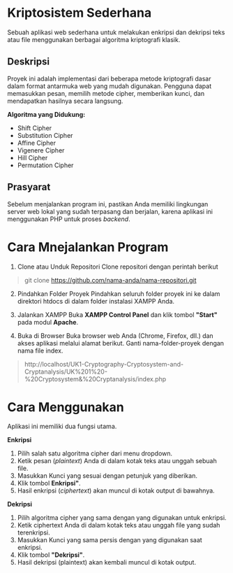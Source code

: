 # Kriptosistem Sederhana

Sebuah aplikasi web sederhana untuk melakukan enkripsi dan dekripsi teks atau file menggunakan berbagai algoritma kriptografi klasik.

## Deskripsi

Proyek ini adalah implementasi dari beberapa metode kriptografi dasar dalam format antarmuka web yang mudah digunakan. Pengguna dapat memasukkan pesan, memilih metode cipher, memberikan kunci, dan mendapatkan hasilnya secara langsung.

**Algoritma yang Didukung:**
- Shift Cipher
- Substitution Cipher
- Affine Cipher
- Vigenere Cipher
- Hill Cipher
- Permutation Cipher

## Prasyarat

Sebelum menjalankan program ini, pastikan Anda memiliki lingkungan server web lokal yang sudah terpasang dan berjalan, karena aplikasi ini menggunakan PHP untuk proses *backend*.

# Cara Mnejalankan Program

1. Clone atau Unduk Repositori
Clone repositori dengan perintah berikut

> git clone https://github.com/nama-anda/nama-repositori.git

2. Pindahkan Folder Proyek 
Pindahkan seluruh folder proyek ini ke dalam direktori htdocs di dalam folder instalasi XAMPP Anda.

3. Jalankan XAMPP
Buka **XAMPP Control Panel** dan klik tombol **"Start"** pada modul **Apache**.

4. Buka di Browser
Buka browser web Anda (Chrome, Firefox, dll.) dan akses aplikasi melalui alamat berikut. Ganti nama-folder-proyek dengan nama file index.
> http://localhost/UK1-Cryptography-Cryptosystem-and-Cryptanalysis/UK%201%20-%20Cryptosystem&%20Cryptanalysis/index.php

# Cara Menggunakan

Aplikasi ini memiliki dua fungsi utama.

**Enkripsi**
1. Pilih salah satu algoritma cipher dari menu dropdown.
2. Ketik pesan (*plaintext*) Anda di dalam kotak teks atau unggah sebuah file.
3. Masukkan Kunci yang sesuai dengan petunjuk yang diberikan.
4. Klik tombol **Enkripsi"**.
5. Hasil enkripsi (*ciphertext*) akan muncul di kotak output di bawahnya.

**Dekripsi**
1. Pilih algoritma cipher yang sama dengan yang digunakan untuk enkripsi.
2. Ketik ciphertext Anda di dalam kotak teks atau unggah file yang sudah terenkripsi.
3. Masukkan Kunci yang sama persis dengan yang digunakan saat enkripsi.
4. Klik tombol **"Dekripsi"**.
5. Hasil dekripsi (plaintext) akan kembali muncul di kotak output.